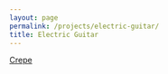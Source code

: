 ```yaml
---
layout: page
permalink: /projects/electric-guitar/
title: Electric Guitar
---
```


[Crepe](https://s3-media3.fl.yelpcdn.com/bphoto/cQ1Yoa75m2yUFFbY2xwuqw/348s.jpg)